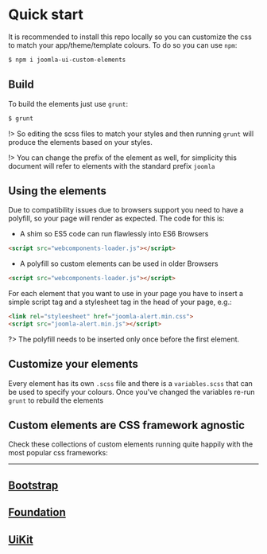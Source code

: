# Quick start

It is recommended to install this repo locally so you can customize the css to match your app/theme/template colours. To do so you can use `npm`:

```bash
$ npm i joomla-ui-custom-elements
```

## Build

To build the elements just use `grunt`:

```bash
$ grunt
```
!> So editing the scss files to match your styles and then running `grunt` will produce the elements based on your styles.

!> You can change the prefix of the element as well, for simplicity this document will refer to elements with the standard prefix `joomla`

## Using the elements

Due to compatibility issues due to browsers support you need to have a polyfill, so your page will render as expected. The code for this is:
- A shim so ES5 code can run flawlessly into ES6 Browsers
```html
<script src="webcomponents-loader.js"></script>
```
- A polyfill so custom elements can be used in older Browsers
```html
<script src="webcomponents-loader.js"></script>
```

For each element that you want to use in your page you have to insert a simple script tag and a stylesheet tag in the head of your page, e.g.:
```html
<link rel="styleesheet" href="joomla-alert.min.css">
<script src="joomla-alert.min.js"></script>
```

?> The polyfill needs to be inserted only once before the first element.

## Customize your elements

Every element has its own `.scss` file and there is a `variables.scss` that can be used to specify your colours. Once you've changed the variables re-run `grunt` to rebuild the elements


## Custom elements are CSS framework agnostic

Check these collections of custom elements running quite happily with the most popular css frameworks:

----
<a href="/custom-elements/bootstrap-demo.html">Bootstrap</a>
-----
<a href="/custom-elements/foundation-demo.html">Foundation</a>
-----
<a href="/custom-elements/uikit-demo.html">UiKit</a>
-----
